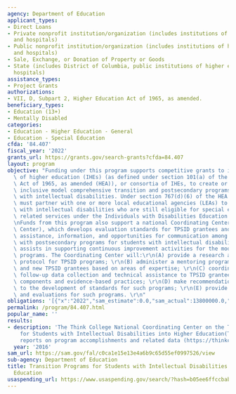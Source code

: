 ```yaml
---
agency: Department of Education
applicant_types:
- Direct Loans
- Private nonprofit institution/organization (includes institutions of higher education
  and hospitals)
- Public nonprofit institution/organization (includes institutions of higher education
  and hospitals)
- Sale, Exchange, or Donation of Property or Goods
- State (includes District of Columbia, public institutions of higher education and
  hospitals)
assistance_types:
- Project Grants
authorizations:
- VII, D, Subpart 2, Higher Education Act of 1965, as amended.
beneficiary_types:
- Education (13+)
- Mentally Disabled
categories:
- Education - Higher Education - General
- Education - Special Education
cfda: '84.407'
fiscal_year: '2022'
grants_url: https://grants.gov/search-grants?cfda=84.407
layout: program
objective: "Funding under this program supports competitive grants to institutions\
  \ of higher education (IHEs) (as defined under section 101(a) of the Higher Education\
  \ Act of 1965, as amended (HEA)), or consortia of IHEs, to create or expand high-quality,\
  \ inclusive model comprehensive transition and postsecondary programs for students\
  \ with intellectual disabilities. Under section 767(d)(6) of the HEA all grant recipients\
  \ must partner with one or more local educational agencies (LEAs) to support students\
  \ with intellectual disabilities who are still eligible for special education and\
  \ related services under the Individuals with Disabilities Education Act (IDEA).\r\
  \nFunds from this program also support a national Coordinating Center (Coordinating\
  \ Center), which develops evaluation standards for TPSID grantees and provides technical\
  \ assistance, information, and opportunities for communication among institutions\
  \ with postsecondary programs for students with intellectual disabilities. The Center\
  \ assists in supporting continuous improvement activities for the model transition\
  \ programs. The Coordinating Center will:\r\n(A) provide a research and evaluation\
  \ protocol for TPSID programs; \r\n(B) administer a mentoring program matching current\
  \ and new TPSID grantees based on areas of expertise; \r\n(C) coordinate longitudinal\
  \ follow-up data collection and technical assistance to TPSID grantees on programmatic\
  \ components and evidence-based practices; \r\n(D) make recommendations related\
  \ to the development of standards for such programs; \r\n(E) provide technical assistance\
  \ and evaluations for such programs. \r\n"
obligations: '[{"x":"2022","sam_estimate":0.0,"sam_actual":13800000.0,"usa_spending_actual":13744022.88},{"x":"2023","sam_estimate":13800000.0,"sam_actual":0.0,"usa_spending_actual":13082081.3},{"x":"2024","sam_estimate":15180000.0,"sam_actual":0.0,"usa_spending_actual":0.0}]'
permalink: /program/84.407.html
popular_name: ''
results:
- description: 'The Think College National Coordinating Center on the Transition Programs
    for Students with Intellectual Disabilities into Higher Education(TPSID) publishes
    reports on program accomplishments and related data (https://thinkcollege.net/publication-types/ncc-data-report-0). '
  year: '2016'
sam_url: https://sam.gov/fal/c0ca1e15e13e4a6b9c65d55ef0997526/view
sub-agency: Department of Education
title: Transition Programs for Students with Intellectual Disabilities into Higher
  Education
usaspending_url: https://www.usaspending.gov/search/?hash=b05ee6ffccbaba0f3452cee98d028101
---
```

